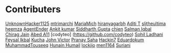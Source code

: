 # Contributers
<!-- Example:
[Your Name](http://github.com/YourUserName)
-->

<!-- Edit Below This Line At A Random Place Not At The Bottom Or The Top-->




[UnknownHacker1125](http://github.com/UnknownHacker1125)
[mtrimarchi](http://github.com/mtrimarchi)
[MariaMich](https://github.com/MariaMich)
[hiranyagarbh](http://github.com/hiranyagarbh)
[Aditi T](http://github.com/mystic-potato)
[sljtheultima](http://github.com/sljtheultima)
[heemza](http://github.com/heemza)
[AgentEnder](http://github.com/agentender)
[Ankit kumar](https://github.com/PrajapatiAnkit)
[Siddharth Gupta](https://github.com/Siddharth-gupta99)
[chien](https://github.com/omegachien)
[Salman Iqbal](https://github.com/salmaniqbal92)
[Chirag Jain](https://github.com/chirag-jn/)
[Abed A11](https://github.com/abedafr)
[codyteo] (https://github.com/codyteo)
[Sohil Ladhani](https://github.com/sohilladhani)
[Feysal Ikbal](https://github.com/feysalikbal)
[Kucha](https://github.com/Kucha1122)
[John Victor](https://github.com/johnvict0r)
[Pranay Saha](https://github.com/PranaySaha97)
[Hackin7](https://github.com/Hackin7) 
[Eduardokum](https://github.com/eduardokum)
[MuhammadTouseeq](https://github.com/MuhammadTouseeq)
[Hunain Humail](https://github.com/HunainHumail)
[lockjio](https://github.com/lockjio)
[men1164](https://github.com/men1164)
[Suriani](https://github.com/suriani16)





